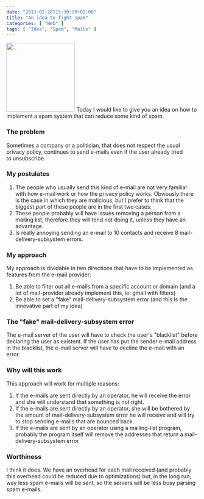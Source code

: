 ```yaml
---
date: "2013-02-28T15:30:30+02:00"
title: "An idea to fight spam"
categories: [ "Web" ]
tags: [ "Idea", "Spam", "Mails" ]
---
```

<img class="alignleft" alt="" src="http://pagliaro-udine.blogautore.repubblica.it/files/2012/12/spam.jpeg" width="180" height="180" />
Today I would like to give you an idea on how to implement a spam system that can reduce some kind of spam.

### The problem
Sometimes a company or a politician, that does not respect the usual privacy policy, continues to send e-mails even if the user already tried to unsubscribe.

### My postulates 
1. The people who usually send this kind of e-mail are not very familiar with how e-mail work or how the privacy policy works. Obviously there is the case in which they are malicious, but I prefer to think that the biggest part of these people are in the first two cases.
2. These people probably will have issues removing a person from a mailing list, therefore they will tend not doing it, unless they have an advantage.
3. Is really annoying sending an e-mail to 10 contacts and receive 8 mail-delivery-subsystem errors.

### My approach
My approach is dividable in two directions that have to be implemented as features from the e-mail provider:

1. Be able to filter out all e-mails from a specific account or domain (and a lot of mail-provider already implement this, ie: gmail with filters)
2. Be able to set a "fake" mail-delivery-subsystem error (and this is the innovative part of my idea)

### The "fake" mail-delivery-subsystem error
The e-mail server of the user will have to check the user's "blacklist" before declaring the user as existent. If the user has put the sender e-mail address in the blacklist, the e-mail server will have to decline the e-mail with an error.

### Why will this work
This approach will work for multiple reasons:

1. If the e-mails are sent directly by an operator, he will receive the error and she will understand that something is not right.
2. If the e-mails are sent directly by an operator, she will be bothered by the amount of mail-delivery-subsystem error he will receive and will try to stop sending e-mails that are bounced back
3. If the e-mails are sent by an operator using a mailing-list program, probably the program itself will remove the addresses that return a mail-delivery-subsystem error

### Worthiness
I think it does. We have an overhead for each mail received (and probably this overhead could be reduced due to optimizations) but, in the long run, way less spam e-mails will be sent, so the servers will be less busy parsing spam e-mails.

